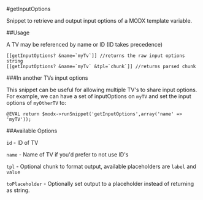 #getInputOptions

Snippet to retrieve and output input options of a MODX template variable.

##Usage

A TV may be referenced by name or ID (ID takes precedence)

```
[[getInputOptions? &name=`myTv`]] //returns the raw input options string
[[getInputOptions? &name=`myTv` &tpl=`chunk`]] //returns parsed chunk
```

###In another TVs input options

This snippet can be useful for allowing multiple TV's to share input options. For example, we can have a set of inputOptions on `myTV` and set the input options of `myOtherTV` to:

```
@EVAL return $modx->runSnippet('getInputOptions',array('name' => 'myTV'));
```

##Available Options

`id` - ID of TV

`name` - Name of TV if you'd prefer to not use ID's

`tpl` - Optional chunk to format output, available placeholders are `label` and `value`

`toPlaceholder` - Optionally set output to a placeholder instead of returning as string.